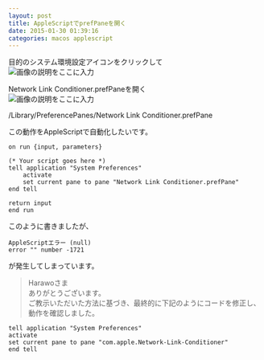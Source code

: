 ```yaml
---
layout: post
title: AppleScriptでprefPaneを開く
date: 2015-01-30 01:39:16
categories: macos applescript
---
```

<p>目的のシステム環境設定アイコンをクリックして<br>
<img src="https://i.stack.imgur.com/jJYUe.png" alt="画像の説明をここに入力"></p>

<p>Network Link Conditioner.prefPaneを開く<br>
<img src="https://i.stack.imgur.com/EHkqk.png" alt="画像の説明をここに入力"></p>

<p>/Library/PreferencePanes/Network Link Conditioner.prefPane</p>

<p>この動作をAppleScriptで自動化したいです。</p>

<pre><code>on run {input, parameters}

(* Your script goes here *)
tell application "System Preferences"
    activate
    set current pane to pane "Network Link Conditioner.prefPane"
end tell

return input
end run
</code></pre>

<p>このように書きましたが、</p>

<pre><code>AppleScriptエラー (null)
error "" number -1721
</code></pre>

<p>が発生してしまっています。</p>

<blockquote>
  <p>Harawoさま<br>
  ありがとうございます。<br>
  ご教示いただいた方法に基づき、最終的に下記のようにコードを修正し、動作を確認しました。</p>
</blockquote>

<pre><code>tell application "System Preferences"
activate
set current pane to pane "com.apple.Network-Link-Conditioner"
end tell
</code></pre>
